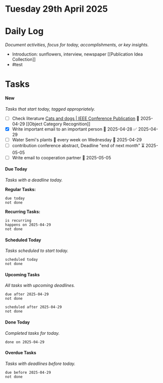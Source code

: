 
# Tuesday 29th April 2025
# Daily Log
*Document activities, focus for today, accomplishments, or key insights.*
- Introduction: sunflowers, interview, newspaper [[Publication Idea Collection]]
- #test
# Tasks
#### New
*Tasks that start today, tagged appropriately.*
- [ ] Check literature  [Cats and dogs | IEEE Conference Publication](https://doi.org/10.1109/CVPR.2012.6248092) 📅 2025-04-29 [[Object Category Recognition]]
- [x] Write important email to an important person 📅 2025-04-28 ✅ 2025-04-29
- [ ] Water Semi's plants 🔁 every week on Wednesday 🛫 2025-04-29 
- [ ] contribution conference abstract, Deadline "end of next month" ⏳ 2025-05-05 
- [ ] Write email to cooperation partner 📅 2025-05-05 
#### Due Today
_Tasks with a deadline today._

**Regular Tasks:**
```tasks
due today
not done
```
**Recurring Tasks:**
```tasks
is recurring
happens on 2025-04-29
not done
```

#### Scheduled Today
_Tasks scheduled to start today._

```tasks
scheduled today
not done
```

#### Upcoming Tasks
_All tasks with upcoming deadlines._

```tasks
due after 2025-04-29
not done
```
```tasks
scheduled after 2025-04-29
not done
```


#### Done Today
_Completed tasks for today._

```tasks
done on 2025-04-29
```

#### Overdue Tasks
_Tasks with deadlines before today._

```tasks
due before 2025-04-29
not done
```
